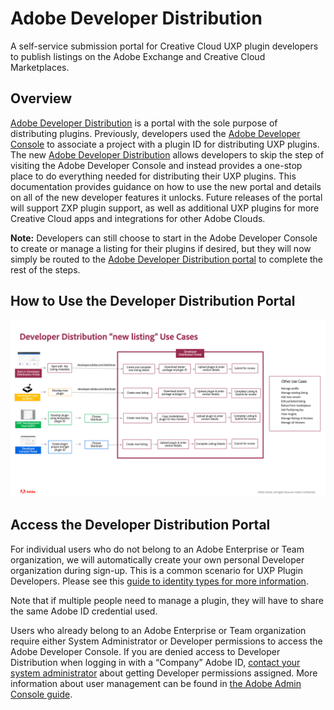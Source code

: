 <Hero slots="heading, text" background="rgb(141, 52, 78)" hideBreadcrumbNav={false} width="100%"/>

<!-- ![Hero image](../../images/S_filled_DD_CreateApps_1400x500_x2.png) -->

# Adobe Developer Distribution

A self-service submission portal for Creative Cloud UXP plugin developers to publish listings on the Adobe Exchange and Creative Cloud Marketplaces.

## Overview

[Adobe Developer Distribution](/distribute/home) is a portal with the sole purpose of distributing plugins. Previously, developers used the [Adobe Developer Console](/developer-console) to associate a project with a plugin ID for distributing UXP plugins. The new [Adobe Developer Distribution](/distribute/home) allows developers to skip the step of visiting the Adobe Developer Console and instead provides a one-stop place to do everything needed for distributing their UXP plugins. This documentation provides guidance on how to use the new portal and details on all of the new developer features it unlocks. Future releases of the portal will support ZXP plugin support, as well as additional UXP plugins for more Creative Cloud apps and integrations for other Adobe Clouds.

**Note:** Developers can still choose to start in the Adobe Developer Console to create or manage a listing for their plugins if desired, but they will now simply be routed to the [Adobe Developer Distribution portal](/distribute/home) to complete the rest of the steps.

## How to Use the Developer Distribution Portal

![](../../images/dd-use-cases.png)

## Access the Developer Distribution Portal

For individual users who do not belong to an Adobe Enterprise or Team organization, we will automatically create your own personal Developer organization during sign-up. This is a common scenario for UXP Plugin Developers. Please see this <a href="https://helpx.adobe.com/enterprise/using/identity.html">guide to identity types for more information</a>.


Note that if multiple people need to manage a plugin, they will have to share the same Adobe ID credential used.

Users who already belong to an Adobe Enterprise or Team organization require either System Administrator or Developer permissions to access the Adobe Developer Console. If you are denied access to Developer Distribution when logging in with a “Company” Adobe ID, <a href="https://helpx.adobe.com/enterprise/kb/contact-administrator.html">contact your system administrator</a> about getting Developer permissions assigned. More information about user management can be found in <a href="https://helpx.adobe.com/enterprise/using/setup-enterprise-id.html">the Adobe Admin Console guide</a>.

<br/>
